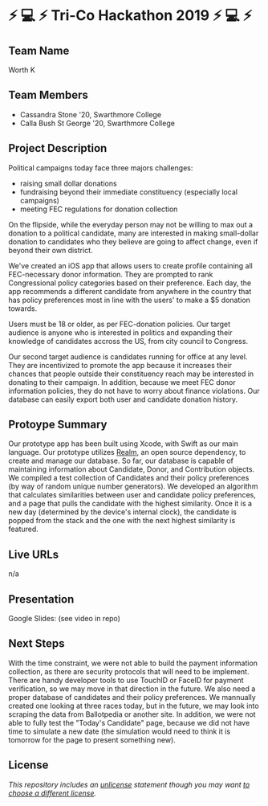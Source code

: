 # :zap: :computer: :zap: Tri-Co Hackathon 2019 :zap: :computer: :zap:

## Team Name

Worth K

## Team Members

- Cassandra Stone '20, Swarthmore College
- Calla Bush St George '20, Swarthmore College

## Project Description

Political campaigns today face three majors challenges:
- raising small dollar donations
- fundraising beyond their immediate constituency (especially local campaigns)
- meeting FEC regulations for donation collection

On the flipside, while the everyday person may not be willing to max out a donation to a political candidate, many are interested in making small-dollar donation to candidates who they believe are going to affect change, even if beyond their own district.

We've created an iOS app that allows users to create profile containing all FEC-necessary donor information. They are prompted to rank Congressional policy categories based on their preference. Each day, the app recommends a different candidate from anywhere in the country that has policy preferences most in line with the users' to make a $5 donation towards.

Users must be 18 or older, as per FEC-donation policies. Our target audience is anyone who is interested in politics and expanding their knowledge of candidates accross the US, from city council to Congress. 

Our second target audience is candidates running for office at any level. They are incentivized to promote the app because it increases their chances that people outside their constituency reach may be interested in donating to their campaign. In addition, because we meet FEC donor information policies, they do not have to worry about finance violations. Our database can easily export both user and candidate donation history.

## Protoype Summary

Our prototype app has been built using Xcode, with Swift as our main language.  Our prototype utilizes [Realm](realm.io), an open source dependency, to create and manage our database. So far, our database is capable of maintaining information about Candidate, Donor, and Contribution objects.
We compiled a test collection of Candidates and their policy preferences (by way of random unique number generators). We developed an algorithm that calculates similarities between user and candidate policy preferences, and a page that pulls the candidate with the highest similarity. Once it is a new day (determined by the device's internal clock), the candidate is popped from the stack and the one with the next highest similarity is featured.

## Live URLs

n/a

## Presentation

Google Slides: 
(see video in repo)

## Next Steps

With the time constraint, we were not able to build the payment information collection, as there are security protocols that will need to be implement. There are handy developer tools to use TouchID or FaceID for payment verification, so we may move in that direction in the future.
We also need a proper database of candidates and their policy preferences. We mannually created one looking at three races today, but in the future, we may look into scraping the data from Ballotpedia or another site.
In addition, we were not able to fully test the "Today's Candidate" page, because we did not have time to simulate a new date (the simulation would need to think it is tomorrow for the page to present something new).

## License

*This repository includes an [unlicense](http://unlicense.org/) statement though you may want [to choose a different license](https://choosealicense.com/).*
